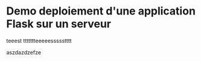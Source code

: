 # Demo deploiement d'une application Flask sur un serveur

teeest
ttttttteeeeessssstttt


aszdazdzefze